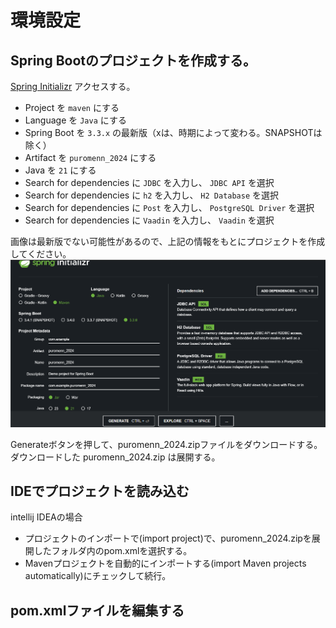 # 環境設定

## Spring Bootのプロジェクトを作成する。

[Spring Initializr](https://start.spring.io/) アクセスする。

- Project を `maven` にする
- Language を `Java` にする
- Spring Boot を `3.3.x` の最新版（xは、時期によって変わる。SNAPSHOTは除く）
- Artifact を `puromenn_2024` にする
- Java を `21` にする
- Search for dependencies に `JDBC` を入力し、 `JDBC API` を選択
- Search for dependencies に `h2` を入力し、 `H2 Database` を選択
- Search for dependencies に `Post` を入力し、 `PostgreSQL Driver` を選択
- Search for dependencies に `Vaadin` を入力し、 `Vaadin` を選択

画像は最新版でない可能性があるので、上記の情報をもとにプロジェクトを作成してください。
![環境設定_1](../images/環境設定_1.png)

Generateボタンを押して、puromenn_2024.zipファイルをダウンロードする。
ダウンロードした puromenn_2024.zip は展開する。

## IDEでプロジェクトを読み込む
intellij IDEAの場合
- プロジェクトのインポートで(import project)で、puromenn_2024.zipを展開したフォルダ内のpom.xmlを選択する。
- Mavenプロジェクトを自動的にインポートする(import Maven projects automatically)にチェックして続行。

## pom.xmlファイルを編集する
